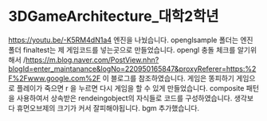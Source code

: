 # 3DGameArchitecture_대학2학년
https://youtu.be/-K5RM4dN1a4
엔진을 나눴습니다. openglsample 폴더는 엔진폴더 finaltest는 제 게임코드를 넣는곳으로 만들었습니다.
opengl 충돌 체크를 알기위해서 /https://m.blog.naver.com/PostView.nhn?blogId=enter_maintanance&logNo=220950165847&proxyReferer=https:%2F%2Fwww.google.com%2F 이 블로그를 참조하였습니다.
게임은 똥피하기 게임으로 플레이가 죽으면 r 을 누르면 다시 게임을 할 수 있게 만들었습니다.
composite 패턴을 사용하여서 상속받은 rendeingobject의 자식들로 코드를 구성하였습니다.
생각보다 휴먼오브제의 크기가 커서 잘피해야됩니다.
bgm 추가했습니다.
